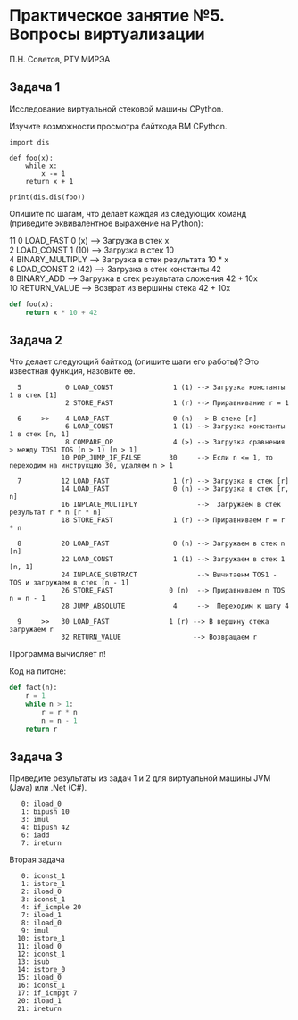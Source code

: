 # Практическое занятие №5. Вопросы виртуализации

П.Н. Советов, РТУ МИРЭА

## Задача 1

Исследование виртуальной стековой машины CPython.

Изучите возможности просмотра байткода ВМ CPython.

```
import dis

def foo(x):
    while x:
        x -= 1
    return x + 1

print(dis.dis(foo))
```

Опишите по шагам, что делает каждая из следующих команд (приведите эквивалентное выражение на Python):

 11           0 LOAD_FAST                0 (x)   --> Загрузка в стек x\
              2 LOAD_CONST               1 (10)  --> Загрузка в стек 10\
              4 BINARY_MULTIPLY                  --> Загрузка в стек результата 10 * x\
              6 LOAD_CONST               2 (42)  --> Загрузка в стек константы 42\
              8 BINARY_ADD                       --> Загрузка в стек результата сложения 42 + 10x  
             10 RETURN_VALUE                     --> Возврат из вершины стека 42 + 10x

```python
def foo(x):
    return x * 10 + 42
```


## Задача 2

Что делает следующий байткод (опишите шаги его работы)? Это известная функция, назовите ее.

```
  5           0 LOAD_CONST               1 (1) --> Загрузка константы 1 в стек [1]
              2 STORE_FAST               1 (r) --> Приравнивание r = 1

  6     >>    4 LOAD_FAST                0 (n) --> В стеке [n]
              6 LOAD_CONST               1 (1) --> Загрузка константы 1 в стек [n, 1] 
              8 COMPARE_OP               4 (>) --> Загрузка сравнения > между TOS1 TOS (n > 1) [n > 1]
             10 POP_JUMP_IF_FALSE       30     --> Если n <= 1, то переходим на инструкцию 30, удаляем n > 1 

  7          12 LOAD_FAST                1 (r) --> Загрузка в стек [r]
             14 LOAD_FAST                0 (n) --> Загрузка в стек [r, n]
             16 INPLACE_MULTIPLY               -->  Загружаем в стек результат r * n [r * n]
             18 STORE_FAST               1 (r) --> Приравниваем r = r * n

  8          20 LOAD_FAST                0 (n) --> Загружаем в стек n [n]
             22 LOAD_CONST               1 (1) --> Загружаем в стек 1 [n, 1]
             24 INPLACE_SUBTRACT               --> Вычитаенм TOS1 - TOS и загружаем в стек [n - 1]
             26 STORE_FAST              0 (n)  --> Приравниваем n TOS n = n - 1 
             28 JUMP_ABSOLUTE            4     -->  Переходим к шагу 4

  9     >>   30 LOAD_FAST               1 (r) --> В вершину стека загружаем r 
             32 RETURN_VALUE                  --> Возвращаем r
```

Программа вычисляет n!

Код на питоне:
```python
def fact(n):
    r = 1
    while n > 1:
        r = r * n
        n = n - 1
    return r

```

## Задача 3

Приведите результаты из задач 1 и 2 для виртуальной машины JVM (Java) или .Net (C#).

```
   0: iload_0
   1: bipush 10
   3: imul
   4: bipush 42
   6: iadd
   7: ireturn
```
Вторая задача
```
   0: iconst_1
   1: istore_1
   2: iload_0
   3: iconst_1
   4: if_icmple 20
   7: iload_1
   8: iload_0
   9: imul
  10: istore_1
  11: iload_0
  12: iconst_1
  13: isub
  14: istore_0
  15: iload_0
  16: iconst_1
  17: if_icmpgt 7
  20: iload_1
  21: ireturn
```

